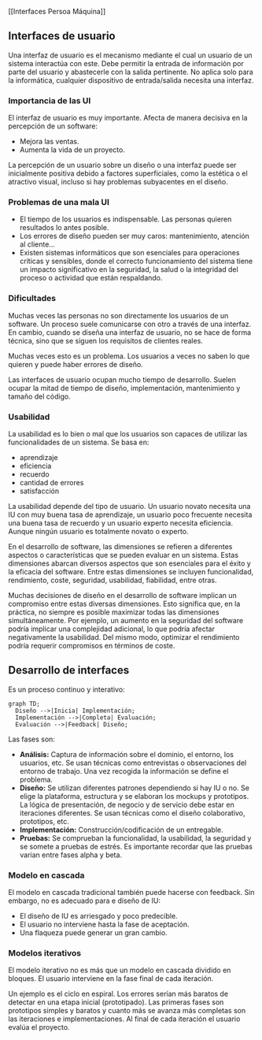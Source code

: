 [[Interfaces Persoa Máquina]]

## Interfaces de usuario
Una interfaz de usuario es el mecanismo mediante el cual un usuario de un sistema interactúa con este. Debe permitir la entrada de información por parte del usuario y abastecerle con la salida pertinente. No aplica solo para la informática, cualquier dispositivo de entrada/salida necesita una interfaz.

### Importancia de las UI
El interfaz de usuario es muy importante. Afecta de manera decisiva en la percepción de un software:
+ Mejora las ventas.
+ Aumenta la vida de un proyecto.

La percepción de un usuario sobre un diseño o una interfaz puede ser inicialmente positiva debido a factores superficiales, como la estética o el atractivo visual, incluso si hay problemas subyacentes en el diseño.

### Problemas de una mala UI
+ El tiempo de los usuarios es indispensable. Las personas quieren resultados lo antes posible.
+ Los errores de diseño pueden ser muy caros: mantenimiento, atención al cliente...
+ Existen sistemas informáticos que son esenciales para operaciones críticas y sensibles, donde el correcto funcionamiento del sistema tiene un impacto significativo en la seguridad, la salud o la integridad del proceso o actividad que están respaldando.

### Dificultades
Muchas veces las personas no son directamente los usuarios de un software. Un proceso suele comunicarse con otro a través de una interfaz. En cambio, cuando se diseña una interfaz de usuario, no se hace de forma técnica, sino que se siguen los requisitos de clientes reales.

Muchas veces esto es un problema. Los usuarios a veces no saben lo que quieren y puede haber errores de diseño.

Las interfaces de usuario ocupan mucho tiempo de desarrollo. Suelen ocupar la mitad de tiempo de diseño, implementación, mantenimiento y tamaño del código.

### Usabilidad
La usabilidad es lo bien o mal que los usuarios son capaces de utilizar las funcionalidades de un sistema. Se basa en:
+ aprendizaje
+ eficiencia
+ recuerdo
+ cantidad de errores
+ satisfacción

La usabilidad depende del tipo de usuario. Un usuario novato necesita una IU con muy buena tasa de aprendizaje, un usuario poco frecuente necesita una buena tasa de recuerdo y un usuario experto necesita eficiencia. Aunque ningún usuario es totalmente novato o experto.

En el desarrollo de software, las dimensiones se refieren a diferentes aspectos o características que se pueden evaluar en un sistema. Estas dimensiones abarcan diversos aspectos que son esenciales para el éxito y la eficacia del software. Entre estas dimensiones se incluyen funcionalidad, rendimiento, coste, seguridad, usabilidad, fiabilidad, entre otras.

Muchas decisiones de diseño en el desarrollo de software implican un compromiso entre estas diversas dimensiones. Esto significa que, en la práctica, no siempre es posible maximizar todas las dimensiones simultáneamente. Por ejemplo, un aumento en la seguridad del software podría implicar una complejidad adicional, lo que podría afectar negativamente la usabilidad. Del mismo modo, optimizar el rendimiento podría requerir compromisos en términos de coste.

## Desarrollo de interfaces
Es un proceso continuo y interativo:
```mermaid
graph TD;
  Diseño -->|Inicia| Implementación;
  Implementación -->|Completa| Evaluación;
  Evaluación -->|Feedback| Diseño;
```

Las fases son:
+ **Análisis:** Captura de información sobre el dominio, el entorno, los usuarios, etc. Se usan técnicas como entrevistas o observaciones del entorno de trabajo. Una vez recogida la información se define el problema.
+ **Diseño:** Se utilizan diferentes patrones dependiendo si hay IU o no. Se elige la plataforma, estructura y se elaboran los mockups y prototipos. La lógica de presentación, de negocio y de servicio debe estar en iteraciones diferentes. Se usan técnicas como el diseño colaborativo, prototipos, etc.
+ **Implementación:** Construcción/codificación de un entregable.
+ **Pruebas:** Se comprueban la funcionalidad, la usabilidad, la seguridad y se somete a pruebas de estrés. Es importante recordar que las pruebas varian entre fases alpha y beta.

### Modelo en cascada
El modelo en cascada tradicional también puede hacerse con feedback. Sin embargo, no es adecuado para e diseño de IU:
+ El diseño de IU es arriesgado y poco predecible.
+ El usuario no interviene hasta la fase de aceptación.
+ Una flaqueza puede generar un gran cambio.

### Modelos iterativos
El modelo iterativo no es más que un modelo en cascada dividido en bloques. El usuario interviene en la fase final de cada iteración. 

Un ejemplo es el ciclo en espiral. Los errores serían más baratos de detectar en una etapa inicial (prototipado). Las primeras fases son prototipos simples y baratos y cuanto más se avanza más completas son las iteraciones e implementaciones. Al final de cada iteración el usuario evalúa el proyecto.

